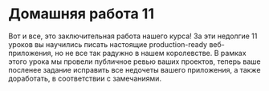 # Домашняя работа 11

Вот и все, это заключительная работа нашего курса! 
За эти недолгие 11 уроков вы научились писать настоящие production-ready веб-приложения, но не все так радужно в нашем королевстве.
В рамках этого урока мы провели публичное ревью ваших проектов, 
теперь ваше посленее задание исправить все недочеты вашего приложения, а также доработать, в соответствии с замечаниями.